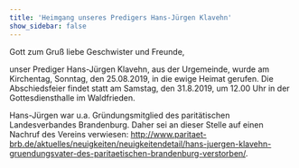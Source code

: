 ```yaml
---
title: 'Heimgang unseres Predigers Hans-Jürgen Klavehn'
show_sidebar: false
---
```


Gott zum Gruß liebe Geschwister und Freunde,

unser Prediger Hans-Jürgen Klavehn, aus der Urgemeinde, wurde am Kirchentag, Sonntag, den 25.08.2019, in die ewige Heimat gerufen.
Die Abschiedsfeier findet statt am Samstag, den 31.8.2019, um 12.00 Uhr in der Gottesdiensthalle im Waldfrieden.

Hans-Jürgen war u.a. Gründungsmitglied des paritätischen Landesverbandes Brandenburg. Daher sei an dieser Stelle auf einen Nachruf des Vereins verwiesen: http://www.paritaet-brb.de/aktuelles/neuigkeiten/neuigkeitendetail/hans-juergen-klavehn-gruendungsvater-des-paritaetischen-brandenburg-verstorben/.